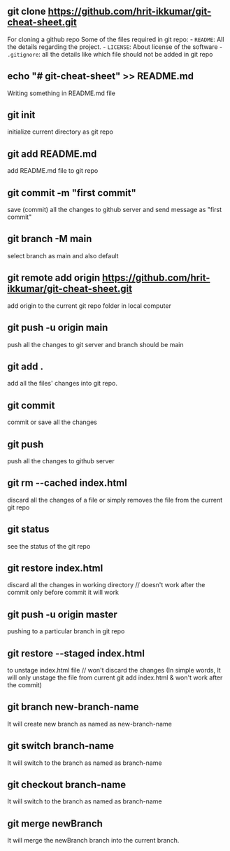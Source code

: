 ## git clone https://github.com/hrit-ikkumar/git-cheat-sheet.git
For cloning a github repo
Some of the files required in git repo:
    - `README`: All the details regarding the project.
    - `LICENSE`: About license of the software
    - `.gitignore`: all the details like which file should not be added in git repo

## echo "# git-cheat-sheet" >> README.md
Writing something in README.md file 

## git init
initialize current directory as git repo

## git add README.md
add README.md file to git repo

## git commit -m "first commit"
save (commit) all the changes to github server and send message as "first commit"

## git branch -M main
select branch as main and also default

## git remote add origin https://github.com/hrit-ikkumar/git-cheat-sheet.git
add origin to the current git repo folder in local computer


## git push -u origin main
push all the changes to git server and branch should be main

## git add .
add all the files' changes into git repo.

## git commit 
commit or save all the changes

## git push
push all the changes to github server

## git rm --cached index.html 
discard all the changes of a file or simply removes the file from the current git repo

## git status
see the status of the git repo 

## git restore index.html
discard all the changes in working directory // doesn't work after the commit only before commit it will work

## git push -u origin master 
pushing to a particular branch in git repo

## git restore --staged index.html
to unstage index.html file // won't discard the changes (In simple words, It will only unstage the file from current git add index.html & won't work after the commit)

## git branch new-branch-name
It will create new branch as named as new-branch-name

## git switch branch-name
It will switch to the branch as named as branch-name

## git checkout branch-name
It will switch to the branch as named as branch-name

## git merge newBranch
It will merge the newBranch branch into the current branch.
